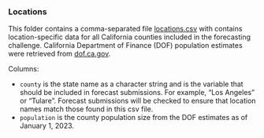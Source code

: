 ### Locations

This folder contains a comma-separated file [locations.csv](./locations.csv) with contains location-specific data for all California counties included in the forecasting challenge. California Department of Finance (DOF) population estimates were retrieved from [dof.ca.gov](https://dof.ca.gov/forecasting/demographics/estimates-e1/).

Columns:

- `county` is the state name as a character string and is the variable that should be included in forecast submissions. For example, “Los Angeles” or “Tulare”. Forecast submissions will be checked to ensure that location names match those found in this csv file.
- `population` is the county population size from the DOF estimates as of January 1, 2023.
